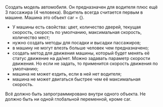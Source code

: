 Создать модель автомобиля. Он предназначен для водителя плюс ещё 3 пассажира (4 человека). Водитель всегда считается первым в машине. Машина это объект car = {}. 

- У машины есть свойства: цвет, количество дверей, текущая скорость, скорость по умолчанию, максимальная скорость, количество мест;
- нужно создать методы для посадки и высадки пассажиров;
- в машину не могут влезть больше человек чем предназначено;
- создать метод для движения машины, который будет менять её статус движение на да/нет. Можно задавать параметр скорости движения. Но если не задать, то применится скорость движения по умолчанию;
- машина не может ездить, если в ней нет водителя;
- машина не может двигаться быстрее чем её максимальная скорость.

Всё должно быть запрограммировано внутри одного объекта. Не должно быть ни одной глобальной переменной, кроме car.
